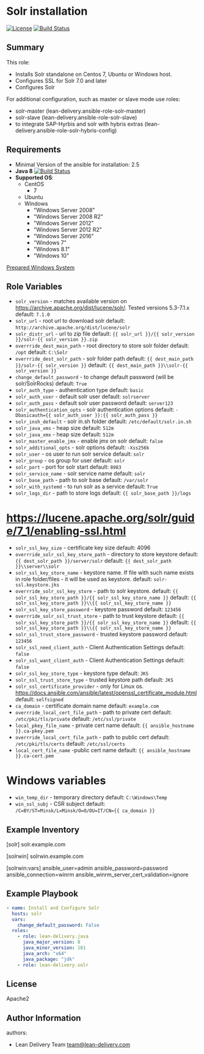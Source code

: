 Solr installation
=========
[![License](https://img.shields.io/badge/license-Apache-green.svg?style=flat)](https://raw.githubusercontent.com/lean-delivery/ansible-role-solr-standalone/master/LICENSE)
[![Build Status](https://travis-ci.org/lean-delivery/ansible-role-solr-standalone.svg?branch=master)](https://travis-ci.org/lean-delivery/ansible-role-solr-standalone)
## Summary

This role:
  - Installs Solr standalone on Centos 7, Ubuntu or Windows host.
  - Configures SSL for Solr 7.0 and later
  - Configures Solr

For additional configuration, such as master or slave mode use roles:
  - solr-master (lean-delivery.ansible-role-solr-master)
  - solr-slave (lean-delivery.ansible-role-solr-slave)
  - to integrate SAP-Hyrbis and solr with hybris extras (lean-delivery.ansible-role-solr-hybris-config)

Requirements
------------
  - Minimal Version of the ansible for installation: 2.5
  - **Java 8** [![Build Status](https://travis-ci.org/lean-delivery/ansible-role-java.svg?branch=master)](https://travis-ci.org/lean-delivery/ansible-role-java)
  - **Supported OS**:
    - CentOS
      - 7
    - Ubuntu
    - Windows
      - "Windows Server 2008"
      - "Windows Server 2008 R2"
      - "Windows Server 2012"
      - "Windows Server 2012 R2"
      - "Windows Server 2016"
      - "Windows 7"
      - "Windows 8.1"
      - "Windows 10"

[Prepared Windows System](https://docs.ansible.com/ansible/latest/user_guide/windows_setup.html)

## Role Variables
  - `solr_version` - matches available version on https://archive.apache.org/dist/lucene/solr/. Tested versions 5.3-7.1.x
    default: `7.1.0`
  - `solr_url` - root url to download solr
    default: `http://archive.apache.org/dist/lucene/solr`
  - `solr_distr_url` - url to zip file
    default: `{{ solr_url }}/{{ solr_version }}/solr-{{ solr_version }}.zip`
  - `overrride_dest_main_path` - root directory to store solr folder
    default: `/opt`
    default: `C:\Solr`
  - `overrride_dest_solr_path` - solr folder path
    default: `{{ dest_main_path }}/solr-{{ solr_version }}`
    default: `{{ dest_main_path }}\\solr-{{ solr_version }}`
  - `change_default_password` - to change default password (will be solr/SolrRocks)
    default: `True`
  - `solr_auth_type` - authentication type
    default: `basic`
  - `solr_auth_user` - default solr user
    default: `solrserver`
  - `solr_auth_pass` - default solr user password
    default: `server123`
  - `solr_authentication_opts` - solr authentication options
    default: `-Dbasicauth={{ solr_auth_user }}:{{ solr_auth_pass }}`
  - `solr_insh_default` - solr in.sh folder
    default: `/etc/default/solr.in.sh`
  - `solr_java_xms` - heap size
    default: `512m`
  - `solr_java_xmx` - heap size
    default: `512m`
  - `solr_master_enable_jmx` - enable jmx on solr
    default: `false`
  - `solr_additional_opts` - solr options
    default: `-Xss256k`
  - `solr_user` - os user to run solr service
    default: `solr`
  - `solr_group` - os group for user
    default: `solr`
  - `solr_port` - port for solr start
    default: `8983`
  - `solr_service_name` - solr service name
    default: `solr`
  - `solr_base_path` - path to solr base
    default: `/var/solr`
  - `solr_with_systemd` - to run solr as a service
    default: `True`
  - `solr_logs_dir` - path to store logs
    default: `{{ solr_base_path }}/logs`
# https://lucene.apache.org/solr/guide/7_1/enabling-ssl.html
  - `solr_ssl_key_size` - certificate key size
    default: 4096
  - `overrride_solr_ssl_key_store_path` - directory to store keystore
    default: `{{ dest_solr_path }}/server/solr`
    default: `{{ dest_solr_path }}\\server\\solr`
  - `solr_ssl_key_store_name` - keystore name. If file with such name exists in role folder/files - it will be used as keystore.
    default: `solr-ssl.keystore.jks`
  - `overrride_solr_ssl_key_store` - path to solr keystore.
    default: `{{ solr_ssl_key_store_path }}/{{ solr_ssl_key_store_name }}`
    default: `{{ solr_ssl_key_store_path }}\\{{ solr_ssl_key_store_name }}`
  - `solr_ssl_key_store_password` - keystore password
    default: `123456`
  - `overrride_solr_ssl_trust_store` - path to trust keystore
    default: `{{ solr_ssl_key_store_path }}/{{ solr_ssl_key_store_name }}`
    default: `{{ solr_ssl_key_store_path }}\\{{ solr_ssl_key_store_name }}`
  - `solr_ssl_trust_store_password` - trusted keystore password
    default: `123456`
  - `solr_ssl_need_client_auth` - Client Authentication Settings
    default: `false`
  - `solr_ssl_want_client_auth` - Client Authentication Settings
    default: `false`
  - `solr_ssl_key_store_type` - keystore type
    default: `JKS`
  - `solr_ssl_trust_store_type` - trusted keystore path
    default: `JKS`
  - `solr_ssl_certificate_provider` - only for Linux os. https://docs.ansible.com/ansible/latest/openssl_certificate_module.html
    default: `selfsigned`
  - `ca_domain` - certificate domain name
    default: `example.com`
  - `overrride_local_cert_file_path` - path to private cert
    default: `/etc/pki/tls/private`
    default: `/etc/ssl/private`
  - `local_pkey_file_name` - private cert name
    default: `{{ ansible_hostname }}.ca-pkey.pem`
  - `overrride_local_cert_file_path` - path to public cert
    default: `/etc/pki/tls/certs`
    default: `/etc/ssl/certs`
  - `local_cert_file_name` -public cert name
    default: `{{ ansible_hostname }}.ca-cert.pem`
# Windows variables
  - `win_temp_dir` - temporary directory
    default: `C:\Windows\Temp`
  - `win_ssl_subj` - CSR subject
    default: `/C=BY/ST=Minsk/L=Minsk/O=O/OU=IT/CN={{ ca_domain }}`

Example Inventory
----------------
[solr]
solr.example.com

[solrwin]
solrwin.example.com

[solrwin:vars]
ansible_user=admin
ansible_password=password
ansible_connection=winrm
ansible_winrm_server_cert_validation=ignore

Example Playbook
----------------

```yml
- name: Install and Configure Solr
  hosts: solr
  vars:
    change_default_password: False
  roles:
    - role: lean-delivery.java
      java_major_version: 8
      java_minor_version: 181
      java_arch: "x64"
      java_package: "jdk"
    - role: lean-delivery.solr
```

License
-------

Apache2

Author Information
------------------

authors:
  - Lean Delivery Team <team@lean-delivery.com>
